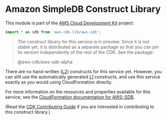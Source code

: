 # Amazon SimpleDB Construct Library


This module is part of the [AWS Cloud Development Kit](https://github.com/aws/aws-cdk) project.

```ts nofixture
import * as sdb from 'aws-cdk-lib/aws-sdb';
```

> The construct library for this service is in preview. Since it is not stable yet, it is distributed
> as a separate package so that you can pin its version independently of the rest of the CDK. See the package:
>
> <span class="package-reference">@aws-cdk/aws-sdb-alpha</span>

<!--BEGIN CFNONLY DISCLAIMER-->

There are no hand-written ([L2](https://docs.aws.amazon.com/cdk/latest/guide/constructs.html#constructs_lib)) constructs for this service yet. 
However, you can still use the automatically generated [L1](https://docs.aws.amazon.com/cdk/latest/guide/constructs.html#constructs_l1_using) constructs, and use this service exactly as you would using CloudFormation directly.

For more information on the resources and properties available for this service, see the [CloudFormation documentation for AWS::SDB](https://docs.aws.amazon.com/AWSCloudFormation/latest/UserGuide/AWS_SDB.html).

(Read the [CDK Contributing Guide](https://github.com/aws/aws-cdk/blob/master/CONTRIBUTING.md) if you are interested in contributing to this construct library.)

<!--END CFNONLY DISCLAIMER-->
